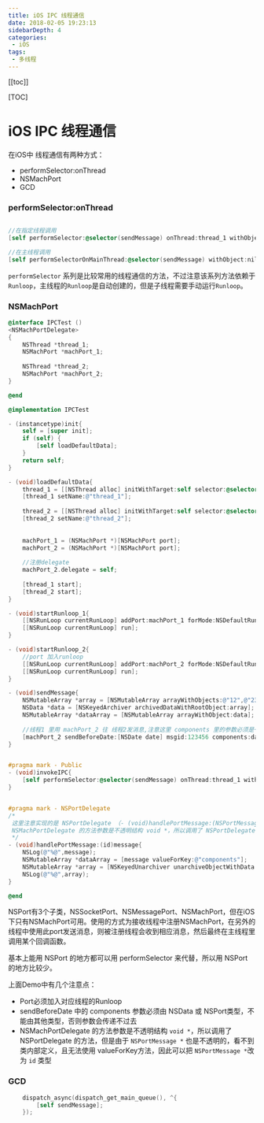 ```yaml
---
title: iOS IPC 线程通信
date: 2018-02-05 19:23:13
sidebarDepth: 4
categories: 
 - iOS
tags: 
 - 多线程
---
```


[[toc]]

[TOC]

# iOS IPC 线程通信

在iOS中 线程通信有两种方式：

* performSelector:onThread
* NSMachPort
* GCD



### **performSelector:onThread**

```objective-c

//在指定线程调用
[self performSelector:@selector(sendMessage) onThread:thread_1 withObject:nil waitUntilDone:YES];

//在主线程调用
[self performSelectorOnMainThread:@selector(sendMessage) withObject:nil waitUntilDone:YES];

```

`performSelector` 系列是比较常用的线程通信的方法，不过注意该系列方法依赖于 `Runloop`，主线程的`Runloop`是自动创建的，但是子线程需要手动运行`Runloop`。



### **NSMachPort**

```objective-c
@interface IPCTest ()
<NSMachPortDelegate>
{
    NSThread *thread_1;
    NSMachPort *machPort_1;
    
    NSThread *thread_2;
    NSMachPort *machPort_2;
}

@end

@implementation IPCTest

- (instancetype)init{
    self = [super init];
    if (self) {
        [self loadDefaultData];
    }
    return self;
}

- (void)loadDefaultData{
    thread_1 = [[NSThread alloc] initWithTarget:self selector:@selector(startRunloop_1) object:nil];
    [thread_1 setName:@"thread_1"];
    
    thread_2 = [[NSThread alloc] initWithTarget:self selector:@selector(startRunloop_2) object:nil];
    [thread_2 setName:@"thread_2"];
    
    
    machPort_1 = (NSMachPort *)[NSMachPort port];
    machPort_2 = (NSMachPort *)[NSMachPort port];
    
    //注册delegate
    machPort_2.delegate = self;
    
    [thread_1 start];
    [thread_2 start];
}

- (void)startRunloop_1{
    [[NSRunLoop currentRunLoop] addPort:machPort_1 forMode:NSDefaultRunLoopMode];
    [[NSRunLoop currentRunLoop] run];
}

- (void)startRunloop_2{
    //port 加入runloop
    [[NSRunLoop currentRunLoop] addPort:machPort_2 forMode:NSDefaultRunLoopMode];
    [[NSRunLoop currentRunLoop] run];
}

- (void)sendMessage{
    NSMutableArray *array = [NSMutableArray arrayWithObjects:@"12",@"23",@"34", nil];
    NSData *data = [NSKeyedArchiver archivedDataWithRootObject:array];
    NSMutableArray *dataArray = [NSMutableArray arrayWithObject:data];
    
    //线程1 里用 machPort_2 往 线程2发消息,注意这里 components 里的参数必须是一系列data数据（或 NSPort）,所以要用 NSKeyedArchiver 生成 data
    [machPort_2 sendBeforeDate:[NSDate date] msgid:123456 components:dataArray from:machPort_1 reserved:0];
}


#pragma mark - Public
- (void)invokeIPC{
    [self performSelector:@selector(sendMessage) onThread:thread_1 withObject:nil waitUntilDone:YES];
}


#pragma mark - NSPortDelegate
/*
 这里注意实现的是 NSPortDelegate （- (void)handlePortMessage:(NSPortMessage *)message;） 的方法，而不是 NSMachPortDelegate （- (void)handleMachMessage:(void *)msg;）
 NSMachPortDelegate 的方法参数是不透明结构 void *，所以调用了 NSPortDelegate 的方法，但是由于 NSPortMessage * 也是不透明的，看不到类内部定义，且无法使用 valueForKey方法，因此机制的我把 NSPortMessage * 改成了 id
 */
- (void)handlePortMessage:(id)message{
    NSLog(@"%@",message);
    NSMutableArray *dataArray = [message valueForKey:@"components"];
    NSMutableArray *array = [NSKeyedUnarchiver unarchiveObjectWithData:[dataArray lastObject]];
    NSLog(@"%@",array);
}

@end
```

NSPort有3个子类，NSSocketPort、NSMessagePort、NSMachPort，但在iOS下只有NSMachPort可用。使用的方式为接收线程中注册NSMachPort，在另外的线程中使用此port发送消息，则被注册线程会收到相应消息，然后最终在主线程里调用某个回调函数。

基本上能用 NSPort 的地方都可以用 performSelector 来代替，所以用 NSPort 的地方比较少。

上面Demo中有几个注意点：

* Port必须加入对应线程的Runloop
* sendBeforeDate 中的 components 参数必须由 NSData 或 NSPort类型，不能由其他类型，否则参数会传递不过去
*  NSMachPortDelegate 的方法参数是不透明结构 `void *`，所以调用了 NSPortDelegate 的方法，但是由于 `NSPortMessage *` 也是不透明的，看不到类内部定义，且无法使用 valueForKey方法，因此可以把 `NSPortMessage *`改为 `id` 类型



### **GCD**

```objective-c
    dispatch_async(dispatch_get_main_queue(), ^{
        [self sendMessage];
    });
```

